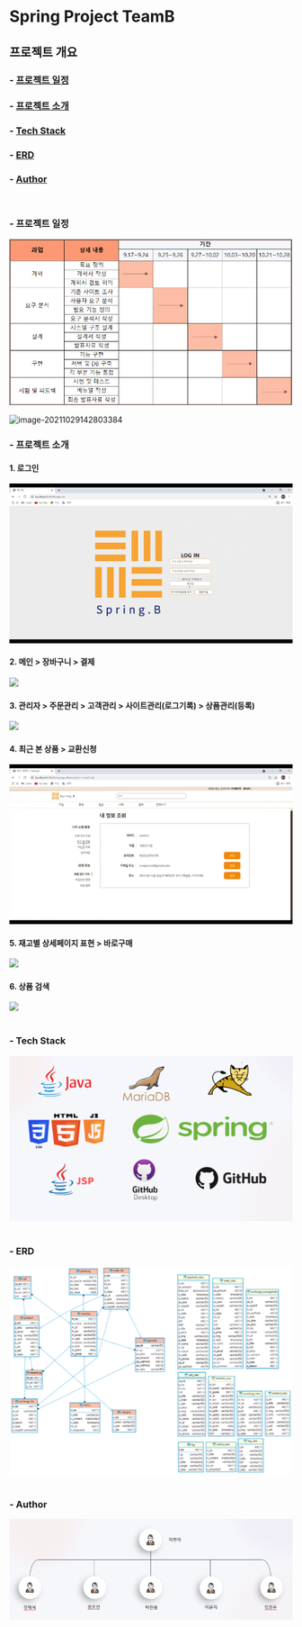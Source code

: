 # Spring Project TeamB

<h2>프로젝트 개요</h2>
    <h3>- <a href="#b1">프로젝트 일정</a></h3>
    <h3>- <a href="#b2">프로젝트 소개</a></h3>
    <h3>- <a href="#b3">Tech Stack</a></h3>
    <h3>- <a href="#b4">ERD</a></h3>
    <h3>- <a href="#b5">Author</a></h3>
<br>

<h3 id="b1">- 프로젝트 일정</h3>
<img src="/assets/img/SpringB_개발일정.PNG"><br>

![image-20211029142803384](C:\Users\money\AppData\Roaming\Typora\typora-user-images\image-20211029142803384.png)

<h3 id="b2">- 프로젝트 소개</h3>
<h4>1. 로그인</h4>
<img src="/assets/img/me01.gif"><br>

<h4>2. 메인 > 장바구니 > 결제</h4>
<img src="/assets/img/me02.gif"><br>
<h4>3. 관리자 > 주문관리 > 고객관리 > 사이트관리(로그기록) > 상품관리(등록)</h4>
<img src="/assets/img/me03.gif"><br>
<h4>4. 최근 본 상품 > 교환신청</h4>
<img src="/assets/img/me04.gif"><br>
<h4>5. 재고별 상세페이지 표현 > 바로구매</h4>
<img src="/assets/img/me05.gif"><br>
<h4>6. 상품 검색</h4>
<img src="/assets/img/Bg06.gif">
<br><br>
<h3 id="b3">- Tech Stack</h3>
<img src="/assets/img/img02.png">
<br><br>
<h3 id="b4">- ERD</h3>
<img src="/assets/img/SpringB ERD.png">
<br><br>
<h3 id="b5">- Author</h3>
<img src="/assets/img/img01.png">



